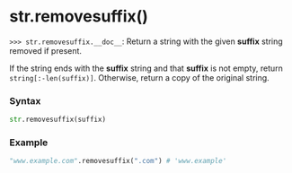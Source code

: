 # str.removesuffix()

`>>> str.removesuffix.__doc__`: Return a string with the given **suffix** string removed if present.

If the string ends with the **suffix** string and that **suffix** is not empty, return `string[:-len(suffix)]`. Otherwise, return a copy of the original string.

### Syntax

```python
str.removesuffix(suffix)
```

### Example

```python
"www.example.com".removesuffix(".com") # 'www.example'
```
